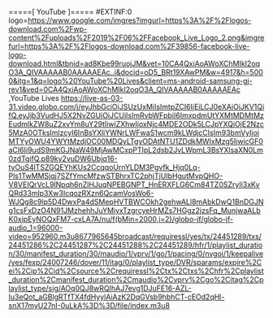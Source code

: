 =====[ YouTube ]=====
#EXTINF:0 logo=https://www.google.com/imgres?imgurl=https%3A%2F%2Flogos-download.com%2Fwp-content%2Fuploads%2F2019%2F06%2FFacebook_Live_Logo_2.png&imgrefurl=https%3A%2F%2Flogos-download.com%2F39856-facebook-live-logo-download.html&tbnid=ad8Kbe99ruojJM&vet=10CA4QxiAoAWoXChMIkI2oqO3A_QIVAAAAAB0AAAAAEAc..i&docid=oD5_BRt19XAwPM&w=4917&h=5000&itg=1&q=logo%20YouTube%20Lives&client=ms-android-samsung-gj-rev1&ved=0CA4QxiAoAWoXChMIkI2oqO3A_QIVAAAAAB0AAAAAEAc ,YouTube Lives
https://live-as-03-31.video.globo.com/j/eyJhbGciOiJSUzUxMiIsImtpZCI6IjEiLCJ0eXAiOiJKV1QifQ.eyJjb3VudHJ5X2NvZGUiOiJCUiIsImRvbWFpbiI6ImxpdmUtYXMtMDMtMzEudmlkZW8uZ2xvYm8uY29tIiwiZXhwIjoxNjc4MDE2ODk5LCJpYXQiOjE2Nzc5MzA0OTksImlzcyI6InBsYXliYWNrLWFwaS1wcm9kLWdjcCIsIm93bmVyIjoiMTYyOWU4YWYtMzdjOC00MDQyLTgyODAtNTU1ZDdkMWIxMzg5IiwicGF0aCI6Ii9udS9mKGJNaW49MjAwMCxpPTIpL2dsb2JvLWpmL3BsYXlsaXN0Lm0zdTgifQ.p89ky2vuDW6Ubjq16-tyOuS4lTSZGQEYhKUs2CcqqoUrnYLDM3Pgvfk_Hjq0Lq-Pls1TwMMSjqj7SZfYmcMfzwSTBhrxTC2phjTjUIbHgutMvpQHO-V8VEIQrVcL9lNpqh6nZlHJuqNPEBGNPT_HnERXFLG6Cm84TZ0SZryIi3xKvQRd33mlp3Xw3IcqozRXzn6QcamVosWo6-WJQg8c9lp5D4DwxPa4dSMepHVTBWCOkh2gehwALl8mAbkDwQ1BnDGJNg1csFxDzO4N91JMzhehhJuYMiyxTzgrcyeHrMZs7HGgz2jzsFq_MunjwaALbK0xipEyNOQxFM7-cxLA7A/nu/f(bMin=2000,i=2)/globo-jf/globo-jf-audio_1=96000-video=952960.m3u8677965645broadcast/requiressl/yes/tx/24451289/txs/24451286%2C24451287%2C24451288%2C24451289/hfr/1/playlist_duration/30/manifest_duration/30/maudio/1/vprv/1/go/1/pacing/0/nvgoi/1/keepalive/yes/fexp/24007246/dover/11/itag/0/playlist_type/DVR/sparams/expire%2Cei%2Cip%2Cid%2Csource%2Crequiressl%2Ctx%2Ctxs%2Chfr%2Cplaylist_duration%2Cmanifest_duration%2Cmaudio%2Cvprv%2Cgo%2Citag%2Cplaylist_type/sig/AOq0QJ8wRQIhAJ7evg1DJuFE16-AZL-Iu3eQot_aGBlgRTfTX4fdHyylAiAzK2DqGVsb9hbhCT-cEOd2qHl-snX17myU27nI-0uLkA%3D%3D/file/index.m3u8
